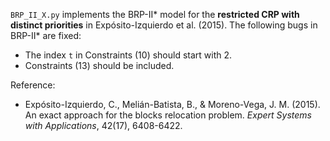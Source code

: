 `BRP_II_X.py` implements the BRP-II* model for the **restricted CRP with distinct priorities** in Expósito-Izquierdo et
al. (2015). The following bugs in BRP-II* are fixed:

- The index `t` in Constraints (10) should start with 2.
- Constraints (13) should be included.

Reference:

- Expósito-Izquierdo, C., Melián-Batista, B., & Moreno-Vega, J. M. (2015). An exact approach for the blocks relocation
  problem. *Expert Systems with Applications*, 42(17), 6408-6422.
